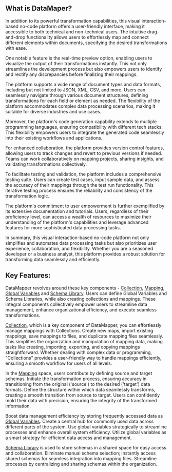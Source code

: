 ## What is DataMaper?

In addition to its powerful transformation capabilities, this visual interaction-based no-code platform offers a user-friendly interface, making it accessible to both technical and non-technical users. The intuitive drag-and-drop functionality allows users to effortlessly map and connect different elements within documents, specifying the desired transformations with ease.

One notable feature is the real-time preview option, enabling users to visualize the output of their transformations instantly. This not only streamlines the development process but also empowers users to identify and rectify any discrepancies before finalizing their mappings.

The platform supports a wide range of document types and data formats, including but not limited to JSON, XML, CSV, and more. Users can seamlessly navigate through various document structures, defining transformations for each field or element as needed. The flexibility of the platform accommodates complex data processing scenarios, making it suitable for diverse industries and use cases.

Moreover, the platform's code generation capability extends to multiple programming languages, ensuring compatibility with different tech stacks. This flexibility empowers users to integrate the generated code seamlessly into their existing workflows and applications.

For enhanced collaboration, the platform provides version control features, allowing users to track changes and revert to previous versions if needed. Teams can work collaboratively on mapping projects, sharing insights, and validating transformations collectively.

To facilitate testing and validation, the platform includes a comprehensive testing suite. Users can create test cases, input sample data, and assess the accuracy of their mappings through the test run functionality. This iterative testing process ensures the reliability and consistency of the transformation logic.

The platform's commitment to user empowerment is further exemplified by its extensive documentation and tutorials. Users, regardless of their proficiency level, can access a wealth of resources to maximize their understanding of the platform's capabilities and leverage advanced features for more sophisticated data processing tasks.

In summary, this visual interaction-based no-code platform not only simplifies and automates data processing tasks but also prioritizes user experience, collaboration, and flexibility. Whether you are a seasoned developer or a business analyst, this platform provides a robust solution for transforming data seamlessly and efficiently.


## Key Features:

DataMapper revolves around these key components - [Collection](./Collection.md), [Mapping](./Mapping.md), [Global Variables](./GlobalVariable.md) and [Schema Library](./SchemaLibrary.md). Users can define Global Variables and Schema Libraries, while also creating collections and mappings. These integral components collectively empower users to streamline data management, enhance organizational efficiency, and execute seamless transformations.

[Collection](./Collection.md), which is a key component of DataMapper, you can effortlessly manage mappings with Collections. Create new maps, import existing mappings, save mappings to files, and duplicate mapping files seamlessly. This simplifies the organization and manipulation of mapping data, making tasks like creating, importing, exporting, and copying mappings straightforward. Whether dealing with complex data or programming, "Collections" provides a user-friendly way to handle mappings efficiently, ensuring a smooth workflow for users of all levels.

In the [Mapping](./Mapping.md) space, users contribute by defining source and target schemas. Initiate the transformation process, ensuring accuracy in transitioning from the original ('source') to the desired ('target') data formats. Define the structure within which data seamlessly transforms, creating a smooth transition from source to target. Users can confidently mold their data with precision, ensuring the integrity of the transformed information.

Boost data management efficiency by storing frequently accessed data as [Global Variables](./GlobalVariable.md). Create a central hub for commonly used data across different parts of the system. Use global variables strategically to streamline processes and enhance overall system efficiency. Utilize global variables as a smart strategy for efficient data access and management.

[Schema Library](./SchemaLibrary.md) is used to store schemas in a shared space for easy access and collaboration. Eliminate manual schema selection; instantly access shared schemas for seamless integration into mapping files. Streamline processes by centralizing and sharing schemas within the organization.


